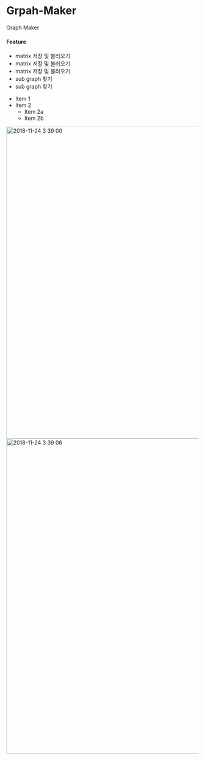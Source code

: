 # Grpah-Maker
Graph Maker

#### Feature

<ul>
  <li> matrix 저장 및 불러오기</li>
    <li> matrix 저장 및 불러오기 </li>
      <li> matrix 저장 및 불러오기</li>
        <li> sub graph 찾기</li>
          <li> sub graph 찾기</li>
</ul>

* Item 1
* Item 2
  * Item 2a
  * Item 2b



<img width="816" alt="2018-11-24 3 39 00" src="https://user-images.githubusercontent.com/12508269/48957205-934b7c80-ef9a-11e8-9460-7413f2d65430.png">
<img width="825" alt="2018-11-24 3 39 06" src="https://user-images.githubusercontent.com/12508269/48957209-947ca980-ef9a-11e8-85fd-7c68ff87c956.png">
